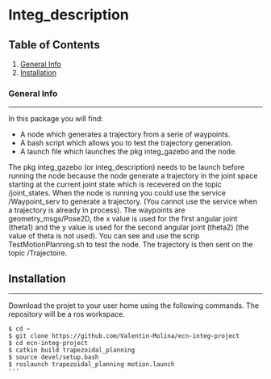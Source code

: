 # Integ_description

## Table of Contents
1. [General Info](#general-info)
2. [Installation](#installation)

### General Info
***
In this package you will find:
* A node which generates a trajectory from a serie of waypoints.
* A bash script which allows you to test the trajectory generation.
* A launch file which launches the pkg integ_gazebo and the node.

The pkg integ_gazebo (or integ_description) needs to be launch before 
running the node because the node generate a trajectory in the joint 
space starting at the current joint state which is recevered on the 
topic /joint_states.
When the node is running you could use the service /Waypoint_serv to
generate a trajectory. (You cannot use the service when a trajectory is
already in process). The waypoints are geometry_msgs/Pose2D, the x value
is used for the first angular joint (theta1) and the y value is used for
the second angular joint (theta2) (the value of theta is not used).
You can see and use the scrip TestMotionPlanning.sh to test the node.
The trajectory is then sent on the topic /Trajectoire.

## Installation
***
Download the projet to your user home using the following commands.
The repository will be a ros workspace.
```
$ cd ~
$ git clone https://github.com/Valentin-Molina/ecn-integ-project
$ cd ecn-integ-project
$ catkin build trapezoidal_planning
$ source devel/setup.bash
$ roslaunch trapezoidal_planning motion.launch
'''
